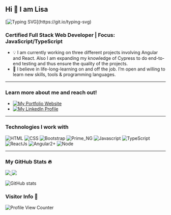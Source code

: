 <h2 align="left">Hi 👋 I am Lisa</h2>

[![Typing SVG](https://readme-typing-svg.herokuapp.com?duration=10000&left=true&width=800&height=30&color=5CDB95&lines=Welcome+to+my+Github+page!)](https://git.io/typing-svg)


### Certified Full Stack Web Developer | Focus: JavaScript/TypeScript

* 💡 I am currently working on three different projects involving Angular and React. Also I am expanding my knowledge of Cypress to do end-to-end testing and thus ensure the quality of the projects.
* 💟  I believe in life-long-learning on and off the job. I’m open and willing to learn new skills, tools & programming languages.


---
### Learn more about me and reach out!

* [![My Portfolio Website](https://img.shields.io/badge/My%20Portfolio%20Website-5CDB95?style=flat-square)](https://lisapmunich.github.io/Portfolio-Website/)
* [![My LinkedIn Profile](https://img.shields.io/badge/Linkedin-0A66C2?style=flat-square&logo=Linkedin&logoColor=white&link=https://www.linkedin.com/in/lisa-pape/)](https://www.linkedin.com/in/lisa-pape/)


---
### Technologies I work with

![HTML](https://img.shields.io/badge/html%20-%23E34F26.svg?&style=for-the-badge&logo=html5&logoColor=white)
![CSS](https://img.shields.io/badge/css%20-%23264DE4.svg?&style=for-the-badge&logo=css3&logoColor=white)
![Bootstrap](https://img.shields.io/badge/-Bootstrap-8011F5?style=for-the-badge&logo=bootstrap&logoColor=white)
![Prime_NG](https://img.shields.io/badge/PrimeNG-C3002E?style=for-the-badge&logo=prime-ng&logoColor=white)
![Javascript](https://img.shields.io/badge/-Javascript-ffb400?style=for-the-badge&logo=javascript&logoColor=ffff3f)
![TypeScript](https://img.shields.io/badge/-TypeScript-3075C1?style=for-the-badge&logo=typescript&logoColor=white)
![ReactJs](https://img.shields.io/badge/-React-5DD4F4?style=for-the-badge&logo=react&logoColor=white)
![Angular2+](https://img.shields.io/badge/Angular-DD0031?style=for-the-badge&logo=angular&logoColor=white)
![Node](https://img.shields.io/badge/Nodejs-72A864?style=for-the-badge&logo=nodejs&logoColor=red)


---
### My GitHub Stats 🔥 

<a href="https://github.com/LisaPMunich/github-stats">
<img src="https://github.com/LisaPMunich/github-stats/blob/master/generated/overview.svg#gh-dark-mode-only" />
<img src="https://github.com/LisaPMunich/github-stats/blob/master/generated/languages.svg#gh-dark-mode-only" />
</a>

![GitHub stats](https://github-readme-stats.vercel.app/api?username=LisaPMunich&hide=contribs,prs)

### Visitor Info 👀 
![Profile View Counter](https://komarev.com/ghpvc/?username=LisaPMunich)

